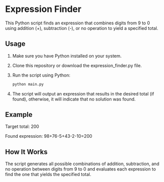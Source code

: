 # Expression Finder

This Python script finds an expression that combines digits from 9 to 0 using addition (+), subtraction (-), or no operation to yield a specified total.

## Usage

1. Make sure you have Python installed on your system.
2. Clone this repository or download the expression_finder.py file.
3. Run the script using Python:

    ```bash
    python main.py
    ```
    
4. The script will output an expression that results in the desired total (if found), otherwise, it will indicate that no solution was found.

## Example

Target total: 200

Found expression: 98+76-5+43-2-10=200

## How It Works

The script generates all possible combinations of addition, subtraction, and no operation between digits from 9 to 0 and evaluates each expression to find the one that yields the specified total.
